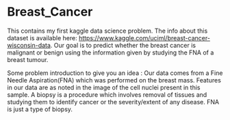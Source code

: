 # Breast_Cancer
This contains my first kaggle data science problem. 
The info about this dataset is available here: https://www.kaggle.com/uciml/breast-cancer-wisconsin-data.
Our goal is to predict whether the breast cancer is malignant or benign using the information given by studying the FNA of a breast tumour.

Some problem introduction to give you an idea : 
Our data comes from a Fine Needle Aspiration(FNA) which was performed on the breast mass. Features in our data are as noted in the image of the cell nuclei present in this sample.
A biopsy is a procedure which involves removal of tissues and studying them to identify cancer or the severity/extent of any disease. FNA is just a type of biopsy. 

